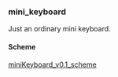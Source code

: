 ### mini_keyboard  

Just an ordinary mini keyboard.  

#### Scheme  
[miniKeyboard_v0.1_scheme](docs/miniKeyboard_v0.1_scheme.pdf)  